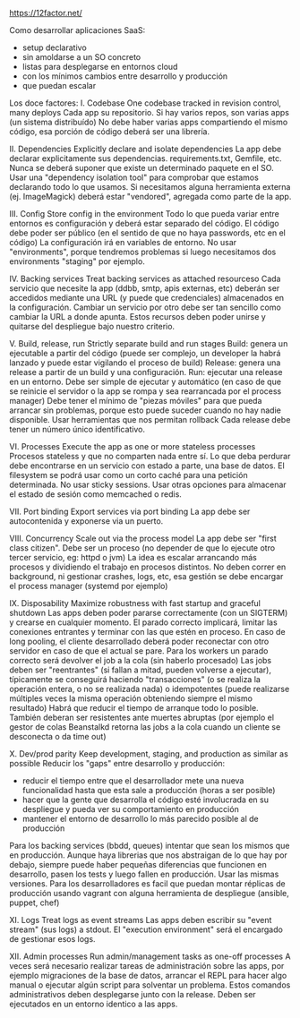 https://12factor.net/

Como desarrollar aplicaciones SaaS:
 - setup declarativo
 - sin amoldarse a un SO concreto
 - listas para desplegarse en entornos cloud
 - con los mínimos cambios entre desarrollo y producción
 - que puedan escalar

Los doce factores:
I. Codebase
One codebase tracked in revision control, many deploys
Cada app su repositorio. Si hay varios repos, son varias apps (un sistema distribuído)
No debe haber varias apps compartiendo el mismo código, esa porción de código deberá ser una librería.

II. Dependencies
Explicitly declare and isolate dependencies
La app debe declarar explicitamente sus dependencias. requirements.txt, Gemfile, etc.
Nunca se deberá suponer que existe un determinado paquete en el SO.
Usar una "dependency isolation tool" para comprobar que estamos declarando todo lo que usamos.
Si necesitamos alguna herramienta externa (ej. ImageMagick) deberá estar "vendored", agregada como parte de la app.

III. Config
Store config in the environment
Todo lo que pueda variar entre entornos es configuración y deberá estar separado del código.
El código debe poder ser público (en el sentido de que no haya passwords, etc en el código)
La configuración irá en variables de entorno.
No usar "environments", porque tendremos problemas si luego necesitamos dos environments "staging" por ejemplo.

IV. Backing services
Treat backing services as attached resourceso
Cada servicio que necesite la app (ddbb, smtp, apis externas, etc) deberán ser accedidos mediante una URL (y puede que credenciales) almacenados en la configuración.
Cambiar un servicio por otro debe ser tan sencillo como cambiar la URL a donde apunta.
Estos recursos deben poder unirse y quitarse del despliegue bajo nuestro criterio.

V. Build, release, run
Strictly separate build and run stages
Build: genera un ejecutable a partir del código (puede ser complejo, un developer la habrá lanzado y puede estar vigilando el proceso de build)
Release: genera una release a partir de un build y una configuración.
Run: ejecutar una release en un entorno. Debe ser simple de ejecutar y automático (en caso de que se reinicie el servidor o la app se rompa y sea rearrancada por el process manager)
     Debe tener el mínimo de "piezas móviles" para que pueda arrancar sin problemas, porque esto puede suceder cuando no hay nadie disponible.
Usar herramientas que nos permitan rollback
Cada release debe tener un número único identificativo.

VI. Processes
Execute the app as one or more stateless processes
Procesos stateless y que no comparten nada entre sí.
Lo que deba perdurar debe encontrarse en un servicio con estado a parte, una base de datos.
El filesystem se podrá usar como un corto caché para una petición determinada.
No usar sticky sessions. Usar otras opciones para almacenar el estado de sesión como memcached o redis.

VII. Port binding
Export services via port binding
La app debe ser autocontenida y exponerse via un puerto.

VIII. Concurrency
Scale out via the process model
La app debe ser "first class citizen". Debe ser un proceso (no depender de que lo ejecute otro tercer servicio, eg: httpd o jvm)
La idea es escalar arrancando más procesos y dividiendo el trabajo en procesos distintos.
No deben correr en background, ni gestionar crashes, logs, etc, esa gestión se debe encargar el process manager (systemd por ejemplo)

IX. Disposability
Maximize robustness with fast startup and graceful shutdown
Las apps deben poder pararse correctamente (con un SIGTERM) y crearse en cualquier momento.
El parado correcto implicará, limitar las conexiones entrantes y terminar con las que estén en proceso.
En caso de long pooling, el cliente desarrollado deberá poder reconectar con otro servidor en caso de que el actual se pare.
Para los workers un parado correcto será devolver el job a la cola (sin haberlo procesado)
Las jobs deben ser "reentrantes" (si fallan a mitad, pueden volverse a ejecutar), típicamente se conseguirá haciendo "transacciones" (o se realiza la operación entera, o no se realizada nada) o idempotentes (puede realizarse múltiples veces la misma operación obteniendo siempre el mismo resultado)
Habrá que reducir el tiempo de arranque todo lo posible.
También deberan ser resistentes ante muertes abruptas (por ejemplo el gestor de colas Beanstalkd retorna las jobs a la cola cuando un cliente se desconecta o da time out)

X. Dev/prod parity
Keep development, staging, and production as similar as possible
Reducir los "gaps" entre desarrollo y producción:
 - reducir el tiempo entre que el desarrollador mete una nueva funcionalidad hasta que esta sale a producción (horas a ser posible)
 - hacer que la gente que desarrolla el código esté involucrada en su despliegue y pueda ver su comportamiento en producción
 - mantener el entorno de desarrollo lo más parecido posible al de producción

Para los backing services (bbdd, queues) intentar que sean los mismos que en producción. Aunque haya librerias que nos abstraigan de lo que hay por debajo, siempre puede haber pequeñas diferencias que funcionen en desarrollo, pasen los tests y luego fallen en producción. Usar las mismas versiones.
Para los desarrolladores es facil que puedan montar réplicas de producción usando vagrant con alguna herramienta de despliegue (ansible, puppet, chef)

XI. Logs
Treat logs as event streams
Las apps deben escribir su "event stream" (sus logs) a stdout. El "execution environment" será el encargado de gestionar esos logs.

XII. Admin processes
Run admin/management tasks as one-off processes
A veces será necesario realizar tareas de administración sobre las apps, por ejemplo migraciones de la base de datos, arrancar el REPL para hacer algo manual o ejecutar algún script para solventar un problema.
Estos comandos administrativos deben desplegarse junto con la release.
Deben ser ejecutados en un entorno identico a las apps.
